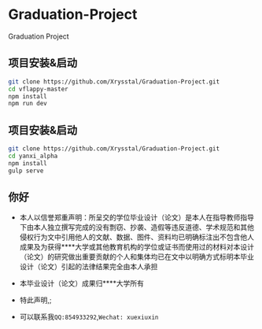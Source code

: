# Graduation-Project
Graduation Project
## 项目安装&启动

``` bash
git clone https://github.com/Xrysstal/Graduation-Project.git
cd vflappy-master
npm install
npm run dev
```
## 项目安装&启动

``` bash
git clone https://github.com/Xrysstal/Graduation-Project.git
cd yanxi_alpha
npm install
gulp serve
```
## 你好
 - 本人以信誉郑重声明：所呈交的学位毕业设计（论文）是本人在指导教师指导下由本人独立撰写完成的没有剽窃、抄袭、造假等违反道德、学术规范和其他侵权行为文中引用他人的文献、数据、图件、资料均已明确标注出不包含他人成果及为获得****大学或其他教育机构的学位或证书而使用过的材料对本设计（论文）的研究做出重要贡献的个人和集体均已在文中以明确方式标明本毕业设计（论文）引起的法律结果完全由本人承担
 
 - 本毕业设计（论文）成果归****大学所有
 
 - 特此声明,;
 - 可以联系我`QQ:854933292`,`Wechat: xuexiuxin`
